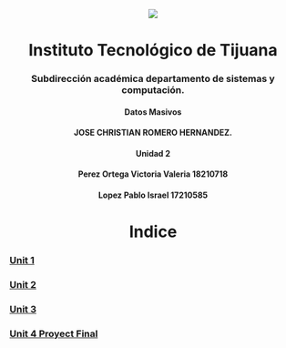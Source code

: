 
<p align="center">
 <img src="https://user-images.githubusercontent.com/77422159/157056166-aa1ef8bd-fa1d-42c0-8846-860d0e81f54f.png">
  </p>

<h1 align="center"> Instituto Tecnológico de Tijuana </h1>
<h3 align="center"> Subdirección académica departamento de sistemas y computación.</h3>
<h4 align="center"> Datos Masivos</h4>

<h4 align="center"> JOSE CHRISTIAN ROMERO HERNANDEZ.</h4>


<h4 align="center"> Unidad 2</h4>
<h4 align="center"> Perez Ortega Victoria Valeria 18210718</h4>
<h4 align="center"> Lopez Pablo Israel 17210585</h4>



<h1 align="center"> Indice </h1>


###  [Unit 1 ](https://github.com/israelpablo/DatoMasivos/tree/Unit1/Unit1)
###  [Unit 2 ](https://github.com/israelpablo/DatoMasivos/tree/Unit2/Unit2)
###  [Unit 3 ](https://github.com/israelpablo/DatoMasivos/tree/Unit3/Unit3)
###  [Unit 4 Proyect Final ](https://github.com/israelpablo/DatoMasivos/tree/Final-project/Final-project)
